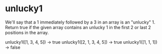 # unlucky1


We'll say that a 1 immediately followed by a 3 in an array is an "unlucky" 1. Return true if the given array contains an unlucky 1 in the first 2 or last 2 positions in the array.


unlucky1([1, 3, 4, 5]) → true
unlucky1([2, 1, 3, 4, 5]) → true
unlucky1([1, 1, 1]) → false